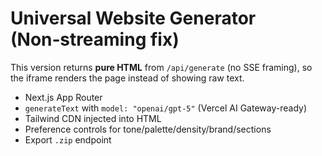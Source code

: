 # Universal Website Generator (Non‑streaming fix)

This version returns **pure HTML** from `/api/generate` (no SSE framing), so the iframe renders the page instead of showing raw text.

- Next.js App Router
- `generateText` with `model: "openai/gpt-5"` (Vercel AI Gateway-ready)
- Tailwind CDN injected into HTML
- Preference controls for tone/palette/density/brand/sections
- Export `.zip` endpoint
